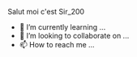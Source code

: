 Salut moi c'est Sir_200
- 🌱 I’m currently learning ...
- 💞️ I’m looking to collaborate on ...
- 📫 How to reach me ...

<!---
Sirerzer/Sirerzer is a ✨ special ✨ repository because its `README.md` (this file) appears on your GitHub profile.
You can click the Preview link to take a look at your changes.
--->
